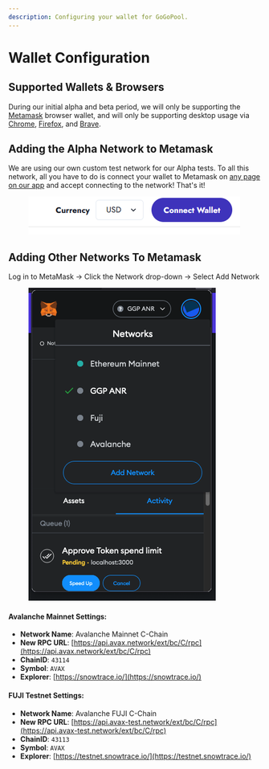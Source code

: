 ```yaml
---
description: Configuring your wallet for GoGoPool.
---
```


# Wallet Configuration

## Supported Wallets & Browsers

During our initial alpha and beta period, we will only be supporting the [Metamask](https://metamask.io/) browser wallet, and will only be supporting desktop usage via [Chrome](https://www.google.com/chrome/), [Firefox](https://www.mozilla.org/en-US/firefox/new/), and [Brave](https://brave.com/).

## Adding the Alpha Network to Metamask

We are using our own custom test network for our Alpha tests. To all this network, all you have to do is connect your wallet to Metamask on [any page on our app](https://app.gogopool.com/alphaWelcome) and accept connecting to the network! That's it!

<figure><img src="../.gitbook/assets/image (1).png" alt=""><figcaption></figcaption></figure>

## Adding Other Networks To Metamask

Log in to MetaMask -> Click the Network drop-down -> Select Add Network

<figure><img src="../.gitbook/assets/image (3) (2).png" alt=""><figcaption></figcaption></figure>

#### **Avalanche Mainnet Settings:**

* **Network Name**: Avalanche Mainnet C-Chain
* **New RPC URL**: [https://api.avax.network/ext/bc/C/rpc](https://api.avax.network/ext/bc/C/rpc)
* **ChainID**: `43114`
* **Symbol**: `AVAX`
* **Explorer**: [https://snowtrace.io/](https://snowtrace.io/)

#### **FUJI Testnet Settings:**

* **Network Name**: Avalanche FUJI C-Chain
* **New RPC URL**: [https://api.avax-test.network/ext/bc/C/rpc](https://api.avax-test.network/ext/bc/C/rpc)
* **ChainID**: `43113`
* **Symbol**: `AVAX`
* **Explorer**: [https://testnet.snowtrace.io/](https://testnet.snowtrace.io/)
